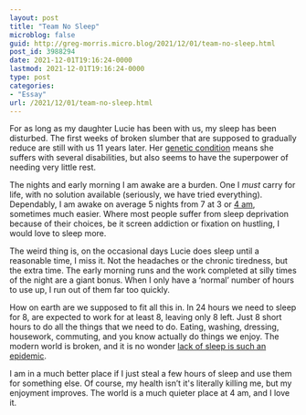 ```yaml
---
layout: post
title: "Team No Sleep"
microblog: false
guid: http://greg-morris.micro.blog/2021/12/01/team-no-sleep.html
post_id: 3988294
date: 2021-12-01T19:16:24-0000
lastmod: 2021-12-01T19:16:24-0000
type: post
categories:
- "Essay"
url: /2021/12/01/team-no-sleep.html
---
```

<p>For as long as my daughter Lucie has been with us, my sleep has been disturbed. The first weeks of broken slumber that are supposed to gradually reduce are still with us 11 years later. Her <a href="/2020/01/31/the-diagnosis-relief.html">genetic condition</a> means she suffers with several disabilities, but also seems to have the superpower of needing very little rest.</p><p>The nights and early morning I am awake are a burden. One I <em>must</em> carry for life, with no solution available (seriously, we have tried everything). Dependably, I am awake on average 5 nights from 7 at 3 or <a href="h/2016/12/27/oh-hello-am.html">4 am</a>, sometimes much easier. Where most people suffer from sleep deprivation because of their choices, be it screen addiction or fixation on hustling, I would love to sleep more.</p><p>The weird thing is, on the occasional days Lucie does sleep until a reasonable time, I miss it. Not the headaches or the chronic tiredness, but the extra time. The early morning runs and the work completed at silly times of the night are a giant bonus. When I only have a ‘normal’ number of hours to use up, I run out of them far too quickly.</p><p>How on earth are we supposed to fit all this in. In 24 hours we need to sleep for 8, are expected to work for at least 8, leaving only 8 left. Just 8 short hours to do all the things that we need to do. Eating, washing, dressing, housework, commuting, and you know actually do things we enjoy. The modern world is broken, and it is no wonder <a href="https://www.ncbi.nlm.nih.gov/pmc/articles/PMC6473877/">lack of sleep is such an epidemic</a>.</p><p>I am in a much better place if I just steal a few hours of sleep and use them for something else. Of course, my health isn’t it's literally killing me, but my enjoyment improves. The world is a much quieter place at 4 am, and I love it.</p>
